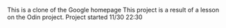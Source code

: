 This is a clone of the Google homepage 
This project is a result of a lesson on the Odin project.
Project started 11/30 22:30